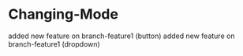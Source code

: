 # Changing-Mode <br>
added new feature on branch-feature1 (button)
added new feature on branch-feature1 (dropdown)
